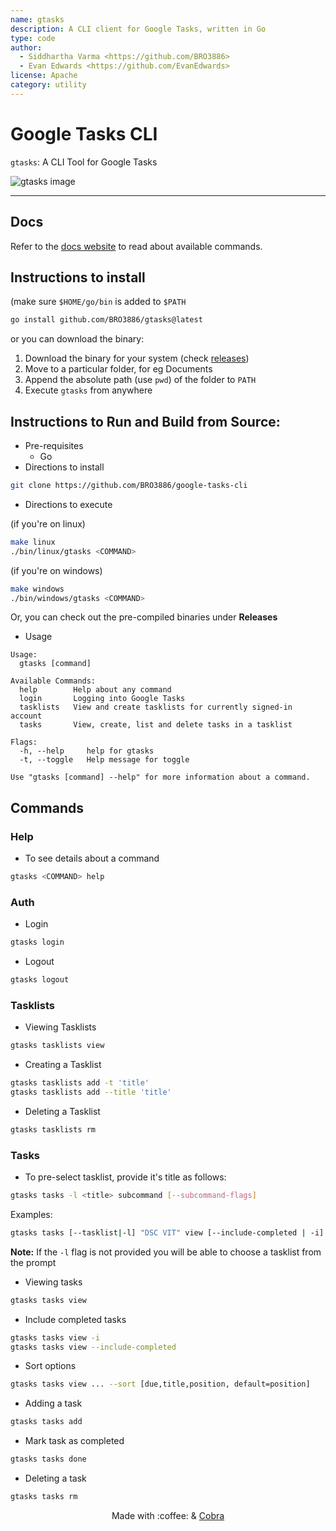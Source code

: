 ```yaml
---
name: gtasks
description: A CLI client for Google Tasks, written in Go
type: code
author:
  - Siddhartha Varma <https://github.com/BRO3886>
  - Evan Edwards <https://github.com/EvanEdwards>
license: Apache
category: utility
---
```



# Google Tasks CLI

`gtasks`: A CLI Tool for Google Tasks

![gtasks image](docs/static/images/screenshot.png)

---

## Docs

Refer to the [docs website](https://gtasks.sidv.dev) to read about available commands.

## Instructions to install

(make sure `$HOME/go/bin` is added to `$PATH`

```bash
go install github.com/BRO3886/gtasks@latest
```

or you can download the binary:

1. Download the binary for your system (check [releases](https://github.com/BRO3886/google-tasks-cli/releases))
2. Move to a particular folder, for eg Documents
3. Append the absolute path (use `pwd`) of the folder to `PATH`
4. Execute `gtasks` from anywhere

## Instructions to Run and Build from Source:

- Pre-requisites
  - Go
- Directions to install

```bash
git clone https://github.com/BRO3886/google-tasks-cli
```

- Directions to execute

(if you're on linux)

```bash
make linux
./bin/linux/gtasks <COMMAND>
```

(if you're on windows)

```bash
make windows
./bin/windows/gtasks <COMMAND>
```

Or, you can check out the pre-compiled binaries under **Releases**

- Usage

```
Usage:
  gtasks [command]

Available Commands:
  help        Help about any command
  login       Logging into Google Tasks
  tasklists   View and create tasklists for currently signed-in account
  tasks       View, create, list and delete tasks in a tasklist

Flags:
  -h, --help     help for gtasks
  -t, --toggle   Help message for toggle

Use "gtasks [command] --help" for more information about a command.
```

## Commands

### Help

- To see details about a command

```bash
gtasks <COMMAND> help
```

### Auth

- Login

```bash
gtasks login
```

- Logout

```bash
gtasks logout
```

### Tasklists

- Viewing Tasklists

```bash
gtasks tasklists view
```

- Creating a Tasklist

```bash
gtasks tasklists add -t 'title'
gtasks tasklists add --title 'title'
```

- Deleting a Tasklist

```bash
gtasks tasklists rm
```

### Tasks

- To pre-select tasklist, provide it's title as follows:

```bash
gtasks tasks -l <title> subcommand [--subcommand-flags]
```

Examples:

```bash
gtasks tasks [--tasklist|-l] "DSC VIT" view [--include-completed | -i]
```

**Note:** If the `-l` flag is not provided you will be able to choose a tasklist from the prompt

- Viewing tasks

```bash
gtasks tasks view
```

- Include completed tasks

```bash
gtasks tasks view -i
gtasks tasks view --include-completed
```

- Sort options

```bash
gtasks tasks view ... --sort [due,title,position, default=position]
```

- Adding a task

```bash
gtasks tasks add
```

- Mark task as completed

```bash
gtasks tasks done
```

- Deleting a task

```bash
gtasks tasks rm
```

<div align="center">
Made with :coffee: & <a href="https://cobra.dev">Cobra</a>
</div>
